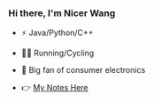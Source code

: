### Hi there, I'm Nicer Wang

- ⚡️ Java/Python/C++

- 🏃‍♂️ Running/Cycling

- 📱 Big fan of consumer electronics

- 👉 [My Notes Here](https://nicerwang.github.io)



